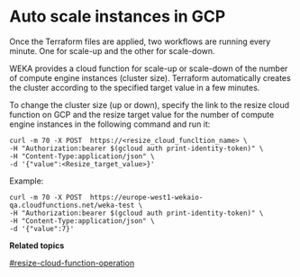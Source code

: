 # Auto scale instances in GCP

Once the Terraform files are applied, two workflows are running every minute. One for scale-up and the other for scale-down.

WEKA provides a cloud function for scale-up or scale-down of the number of compute engine instances (cluster size). Terraform automatically creates the cluster according to the specified target value in a few minutes.

To change the cluster size (up or down), specify the link to the resize cloud function on GCP and the resize target value for the number of compute engine instances in the following command and run it:

```
curl -m 70 -X POST  https://<resize_cloud_funcltion_name> \
-H "Authorization:bearer $(gcloud auth print-identity-token)" \
-H "Content-Type:application/json" \
-d '{"value":<Resize_target_value>}'
```

Example:

```
curl -m 70 -X POST  https://europe-west1-wekaio-qa.cloudfunctions.net/weka-test \
-H "Authorization:bearer $(gcloud auth print-identity-token)" \
-H "Content-Type:application/json" \
-d '{"value":7}'
```



**Related topics**

[#resize-cloud-function-operation](weka-project-description.md#resize-cloud-function-operation "mention")
